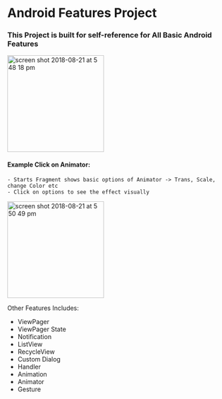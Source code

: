 # Android Features Project

### This Project is built for self-reference for All Basic Android Features 
<img width="219" alt="screen shot 2018-08-21 at 5 48 18 pm" src="https://user-images.githubusercontent.com/24483249/44430988-6dad7200-a56a-11e8-8cb6-f3195bd7ae22.png">

#### Example Click on Animator: 
    - Starts Fragment shows basic options of Animator -> Trans, Scale, change Color etc
    - Click on options to see the effect visually 
<img width="219" alt="screen shot 2018-08-21 at 5 50 49 pm" src="https://user-images.githubusercontent.com/24483249/44431086-c54bdd80-a56a-11e8-915a-1cde1a1f0f0f.png">

Other Features Includes: 
- ViewPager
- ViewPager State
- Notification
- ListView
- RecycleView
- Custom Dialog
- Handler
- Animation
- Animator
- Gesture
